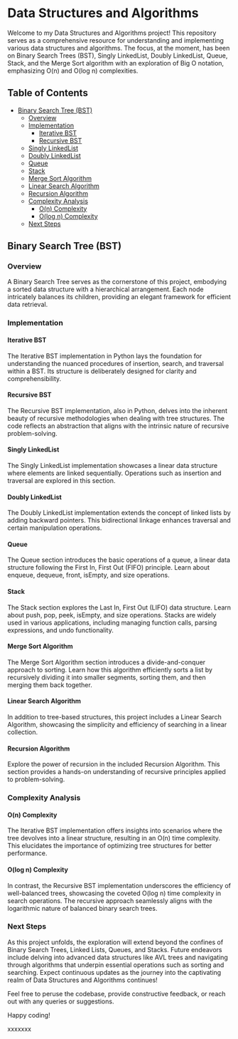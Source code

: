 # Data Structures and Algorithms

Welcome to my Data Structures and Algorithms project! This repository serves as a comprehensive resource for understanding and implementing various data structures and algorithms. The focus, at the moment, has been on Binary Search Trees (BST), Singly LinkedList, Doubly LinkedList, Queue, Stack, and the Merge Sort algorithm with an exploration of Big O notation, emphasizing O(n) and O(log n) complexities.

## Table of Contents

- [Binary Search Tree (BST)](#binary-search-tree-bst)
  - [Overview](#overview)
  - [Implementation](#implementation)
    - [Iterative BST](#iterative-bst)
    - [Recursive BST](#recursive-bst)
  - [Singly LinkedList](#singly-linkedlist)
  - [Doubly LinkedList](#doubly-linkedlist)
  - [Queue](#queue)
  - [Stack](#stack)  
  - [Merge Sort Algorithm](#merge-sort-algorithm)
  - [Linear Search Algorithm](#linear-search-algorithm)
  - [Recursion Algorithm](#recursion-algorithm)
  - [Complexity Analysis](#complexity-analysis)
    - [O(n) Complexity](#on-complexity)
    - [O(log n) Complexity](#olog-n-complexity)
  - [Next Steps](#next-steps)

## Binary Search Tree (BST)

### Overview

A Binary Search Tree serves as the cornerstone of this project, embodying a sorted data structure with a hierarchical arrangement. Each node intricately balances its children, providing an elegant framework for efficient data retrieval.

### Implementation

#### Iterative BST

The Iterative BST implementation in Python lays the foundation for understanding the nuanced procedures of insertion, search, and traversal within a BST. Its structure is deliberately designed for clarity and comprehensibility.

#### Recursive BST

The Recursive BST implementation, also in Python, delves into the inherent beauty of recursive methodologies when dealing with tree structures. The code reflects an abstraction that aligns with the intrinsic nature of recursive problem-solving.

#### Singly LinkedList

The Singly LinkedList implementation showcases a linear data structure where elements are linked sequentially. Operations such as insertion and traversal are explored in this section.

#### Doubly LinkedList

The Doubly LinkedList implementation extends the concept of linked lists by adding backward pointers. This bidirectional linkage enhances traversal and certain manipulation operations.

#### Queue

The Queue section introduces the basic operations of a queue, a linear data structure following the First In, First Out (FIFO) principle. Learn about enqueue, dequeue, front, isEmpty, and size operations.

#### Stack  

The Stack section explores the Last In, First Out (LIFO) data structure. Learn about push, pop, peek, isEmpty, and size operations. Stacks are widely used in various applications, including managing function calls, parsing expressions, and undo functionality.

#### Merge Sort Algorithm

The Merge Sort Algorithm section introduces a divide-and-conquer approach to sorting. Learn how this algorithm efficiently sorts a list by recursively dividing it into smaller segments, sorting them, and then merging them back together.

#### Linear Search Algorithm

In addition to tree-based structures, this project includes a Linear Search Algorithm, showcasing the simplicity and efficiency of searching in a linear collection.

#### Recursion Algorithm

Explore the power of recursion in the included Recursion Algorithm. This section provides a hands-on understanding of recursive principles applied to problem-solving.

### Complexity Analysis

#### O(n) Complexity

The Iterative BST implementation offers insights into scenarios where the tree devolves into a linear structure, resulting in an O(n) time complexity. This elucidates the importance of optimizing tree structures for better performance.

#### O(log n) Complexity

In contrast, the Recursive BST implementation underscores the efficiency of well-balanced trees, showcasing the coveted O(log n) time complexity in search operations. The recursive approach seamlessly aligns with the logarithmic nature of balanced binary search trees.

### Next Steps

As this project unfolds, the exploration will extend beyond the confines of Binary Search Trees, Linked Lists, Queues, and Stacks. Future endeavors include delving into advanced data structures like AVL trees and navigating through algorithms that underpin essential operations such as sorting and searching. Expect continuous updates as the journey into the captivating realm of Data Structures and Algorithms continues!

Feel free to peruse the codebase, provide constructive feedback, or reach out with any queries or suggestions.

Happy coding!

xxxxxxx
